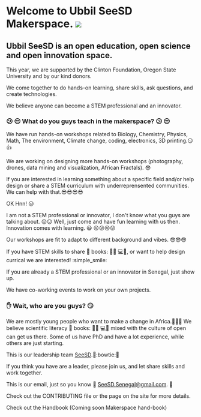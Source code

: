 Welcome to Ubbil SeeSD Makerspace. 
![](http://www.teenlibrariantoolbox.com/files/2015/05/bicycleaccident.gif)
============

## Ubbil SeeSD is an open education, open science and open innovation space. 

This year, we are supported by the Clinton Foundation, Oregon State University and by our kind donors. 

We come together to do hands-on learning, share skills, ask questions, and create technologies. 

We believe anyone can become a STEM professional and an innovator. 

### :confused: :unamused: What do you guys teach in the makerspace? :confused: :unamused:

We have run hands-on workshops related to Biology, Chemistry, Physics, Math, The environment, Climate change, coding, electronics, 3D printing.:smirk: :+1:

We are working on designing  more hands-on workshops (photography, drones, data mining and visualization, African Fractals). :sunglasses:

If you are interested in learning something about a specific field and/or help design or share a STEM curriculum with underreprensented communities. We can help with that.:sunglasses::sunglasses::sunglasses::sunglasses:

OK Hnn! :unamused:

I am not a STEM professional or innovator, I don't know what you guys are talking about. :confused::confused:
Well, just come and have fun learning with us then. Innovation comes with learning. :smiley: :stuck_out_tongue_closed_eyes::stuck_out_tongue_closed_eyes::stuck_out_tongue_closed_eyes::stuck_out_tongue_closed_eyes:

Our workshops are fit to adapt to different background and vibes. :sunglasses::sunglasses::sunglasses:

If you have STEM skills to share :microscope: books: :telescope::wrench: :computer::syringe:, or want to help design currical we are interested! :simple_smile:
 
If you are already a STEM professional or an innovator in Senegal, just show up. 

We have co-working events to work on your own projects. 

### :raised_hand: Wait, who are you guys? :smirk:

We are mostly young people who want to make a change in Africa.:muscle::muscle::muscle: We believe scientific literacy :microscope: books: :telescope::wrench: :computer::syringe: mixed with the culture of open can get us there. 
Some of us have PhD and have a lot experience, while others are just starting.

This is our leadership team [SeeSD](https://www.seesd.org/team).:runner::bowtie::runner:

If you think you have are a leader, please join us, and let share skills and work together. 

This is our email, just so you know :email: SeeSD.Senegal@gmail.com. :email:

Check out the CONTRIBUTING file or the page on the site for more details.

Check out the Handbook (Coming soon Makerspace hand-book)

